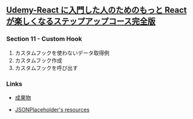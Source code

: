 ## [Udemy-React に入門した人のためのもっと React が楽しくなるステップアップコース完全版](https://www.udemy.com/course/react_stepup/learn/lecture/24823648#search)

### Section 11 - Custom Hook

1. カスタムフックを使わないデータ取得例
2. カスタムフック作成
3. カスタムフックを呼び出す

### Links

- [成果物](https://sdg1ip.csb.app/)

- [JSONPlaceholder's resources](https://jsonplaceholder.typicode.com/users)

